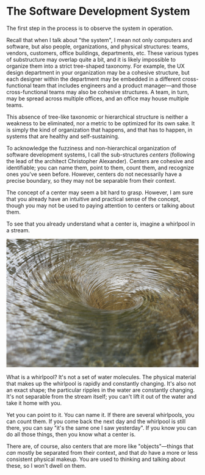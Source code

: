 # The Software Development System

The first step in the process is to observe the system in operation.

Recall that when I talk about "the system", I mean not only computers and software, but also people, organizations, and physical structures: teams, vendors, customers, office buildings, departments, etc. These various types of substructure may overlap quite a bit, and it is likely impossible to organize them into a strict tree-shaped taxonomy. For example, the UX design department in your organization may be a cohesive structure, but each designer within the department may be embedded in a different cross-functional team that includes engineers and a product manager—and those cross-functional teams may also be cohesive structures. A team, in turn, may be spread across multiple offices, and an office may house multiple teams.

This absence of tree-like taxonomic or hierarchical structure is neither a weakness to be eliminated, nor a metric to be optimized for its own sake. It is simply the kind of organization that happens, and that has to happen, in systems that are healthy and self-sustaining.

To acknowledge the fuzziness and non-hierarchical organization of software development systems, I call the sub-structures _centers_ (following the lead of the architect Christopher Alexander). Centers are cohesive and identifiable; you can name them, point to them, count them, and recognize ones you've seen before. However, centers do not necessarily have a precise boundary, so they may not be separable from their context.

The concept of a center may seem a bit hard to grasp. However, I am sure that you already have an intuitive and practical sense of the concept, though you may not be used to paying attention to centers or talking about them.

To see that you already understand what a center is, imagine a whirlpool in a stream.

![a whirlpool](whirlpool.png)


What is a whirlpool? It's not a set of water molecules. The physical material that makes up the whirlpool is rapidly and constantly changing. It's also not an exact shape; the particular ripples in the water are constantly changing. It's not separable from the stream itself; you can't lift it out of the water and take it home with you.

Yet you can point to it. You can name it. If there are several whirlpools, you can count them. If you come back the next day and the whirlpool is still there, you can say "it's the same one I saw yesterday". If you know you can do all those things, then you know what a center is.

There are, of course, also centers that are more like "objects"—things that _can_ mostly be separated from their context, and that _do_ have a more or less consistent physical makeup. You are used to thinking and talking about these, so I won't dwell on them.
